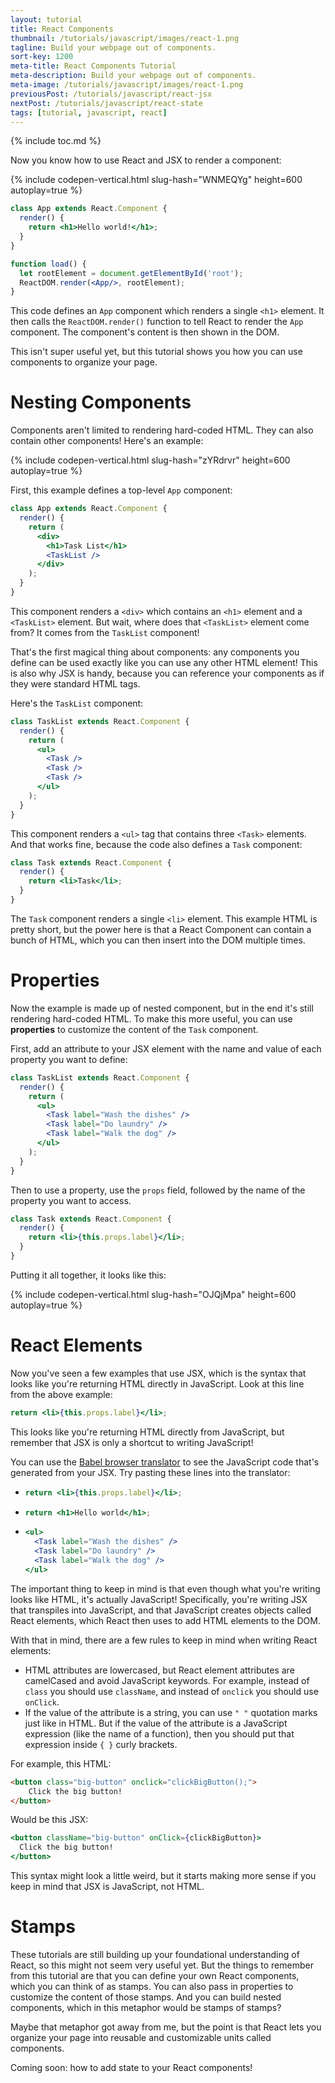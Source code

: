 ```yaml
---
layout: tutorial
title: React Components
thumbnail: /tutorials/javascript/images/react-1.png
tagline: Build your webpage out of components.
sort-key: 1200
meta-title: React Components Tutorial
meta-description: Build your webpage out of components.
meta-image: /tutorials/javascript/images/react-1.png
previousPost: /tutorials/javascript/react-jsx
nextPost: /tutorials/javascript/react-state
tags: [tutorial, javascript, react]
---
```


{% include toc.md %}

Now you know how to use React and JSX to render a component:

{% include codepen-vertical.html slug-hash="WNMEQYg" height=600 autoplay=true %}

```jsx
class App extends React.Component {
  render() {
    return <h1>Hello world!</h1>;
  }
}

function load() {
  let rootElement = document.getElementById('root');
  ReactDOM.render(<App/>, rootElement);
}
```

This code defines an `App` component which renders a single `<h1>` element. It then calls the `ReactDOM.render()` function to tell React to render the `App` component. The component's content is then shown in the DOM.

This isn't super useful yet, but this tutorial shows you how you can use components to organize your page.

# Nesting Components

Components aren't limited to rendering hard-coded HTML. They can also contain other components! Here's an example:

{% include codepen-vertical.html slug-hash="zYRdrvr" height=600 autoplay=true %}

First, this example defines a top-level `App` component:

```jsx
class App extends React.Component {
  render() {
    return (
      <div>
        <h1>Task List</h1>
        <TaskList />
      </div>
    );
  }
}
```

This component renders a `<div>` which contains an `<h1>` element and a `<TaskList>` element. But wait, where does that `<TaskList>` element come from? It comes from the `TaskList` component!

That's the first magical thing about components: any components you define can be used exactly like you can use any other HTML element! This is also why JSX is handy, because you can reference your components as if they were standard HTML tags.

Here's the `TaskList` component:

```jsx
class TaskList extends React.Component {
  render() {
    return (
      <ul>
        <Task />
        <Task />
        <Task />
      </ul>
    );
  }
}
```

This component renders a `<ul>` tag that contains three `<Task>` elements. And that works fine, because the code also defines a `Task` component:

```jsx
class Task extends React.Component {
  render() {
    return <li>Task</li>;
  }
}
```

The `Task` component renders a single `<li>` element. This example HTML is pretty short, but the power here is that a React Component can contain a bunch of HTML, which you can then insert into the DOM multiple times.

# Properties

Now the example is made up of nested component, but in the end it's still rendering hard-coded HTML. To make this more useful, you can use **properties** to customize the content of the `Task` component.

First, add an attribute to your JSX element with the name and value of each property you want to define:

```jsx
class TaskList extends React.Component {
  render() {
    return (
      <ul>
        <Task label="Wash the dishes" />
        <Task label="Do laundry" />
        <Task label="Walk the dog" />
      </ul>
    );
  }
}
```

Then to use a property, use the `props` field, followed by the name of the property you want to access.

```jsx
class Task extends React.Component {
  render() {
    return <li>{this.props.label}</li>;
  }
}
```

Putting it all together, it looks like this:

{% include codepen-vertical.html slug-hash="OJQjMpa" height=600 autoplay=true %}

# React Elements

Now you've seen a few examples that use JSX, which is the syntax that looks like you're returning HTML directly in JavaScript. Look at this line from the above example:

```jsx
return <li>{this.props.label}</li>;
```

This looks like you're returning HTML directly from JavaScript, but remember that JSX is only a shortcut to writing JavaScript!

You can use the [Babel browser translator](https://babeljs.io/repl) to see the JavaScript code that's generated from your JSX. Try pasting these lines into the translator:

- ```jsx
  return <li>{this.props.label}</li>;
  ```
- ```jsx
  return <h1>Hello world</h1>;
  ```
- ```jsx
  <ul>
    <Task label="Wash the dishes" />
    <Task label="Do laundry" />
    <Task label="Walk the dog" />
  </ul>
  ```

The important thing to keep in mind is that even though what you're writing looks like HTML, it's actually JavaScript! Specifically, you're writing JSX that transpiles into JavaScript, and that JavaScript creates objects called React elements, which React then uses to add HTML elements to the DOM.

With that in mind, there are a few rules to keep in mind when writing React elements:

- HTML attributes are lowercased, but React element attributes are camelCased and avoid JavaScript keywords. For example, instead of `class` you should use `className`, and instead of `onclick` you should use `onClick`.
- If the value of the attribute is a string, you can use `" "` quotation marks just like in HTML. But if the value of the attribute is a JavaScript expression (like the name of a function), then you should put that expression inside `{ }` curly brackets.

For example, this HTML:

```html
<button class="big-button" onclick="clickBigButton();">
    Click the big button!
</button>
```

Would be this JSX:

```jsx
<button className="big-button" onClick={clickBigButton}>
  Click the big button!
</button>
```

This syntax might look a little weird, but it starts making more sense if you keep in mind that JSX is JavaScript, not HTML.

# Stamps

These tutorials are still building up your foundational understanding of React, so this might not seem very useful yet. But the things to remember from this tutorial are that you can define your own React components, which you can think of as stamps. You can also pass in properties to customize the content of those stamps. And you can build nested components, which in this metaphor would be stamps of stamps?

Maybe that metaphor got away from me, but the point is that React lets you organize your page into reusable and customizable units called components.

Coming soon: how to add state to your React components!
